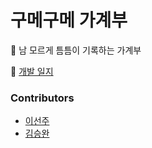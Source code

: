 # 구메구메 가계부

🧮 남 모르게 틈틈이 기록하는 가계부

📓 [개발 일지](https://dochidev.notion.site/13bf53ffd8e44d769f81f349308b0b66?pvs=4)

### Contributors
- [이선주](https://github.com/sunjoolee)
- [김승완](https://github.com/kimsw215)



